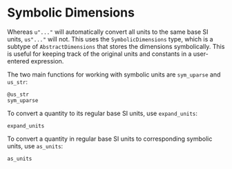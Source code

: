 # Symbolic Dimensions

Whereas `u"..."` will automatically convert all units to the same
base SI units, `us"..."` will not. This uses the `SymbolicDimensions`
type, which is a subtype of `AbstractDimensions` that stores the
dimensions symbolically. This is useful for keeping track of the
original units and constants in a user-entered expression.

The two main functions for working with symbolic
units are `sym_uparse` and `us_str`:

```@docs
@us_str
sym_uparse
```

To convert a quantity to its regular base SI units, use `expand_units`:

```@docs
expand_units
```

To convert a quantity in regular base SI units to corresponding symbolic units, use `as_units`:

```@docs
as_units
```

